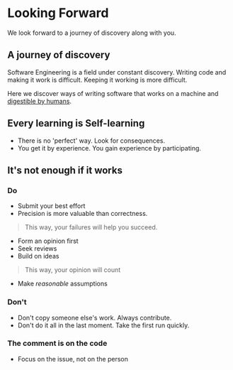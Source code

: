 # Looking Forward

We look forward to a journey of discovery along with you.

## A journey of discovery

Software Engineering is a field under constant discovery.
Writing code and making it work is difficult.
Keeping it working is more difficult.

Here we discover ways of writing software that works on a machine
and [digestible by humans](https://sudeeprp.github.io/default-coding/).

## Every learning is Self-learning

- There is no 'perfect' way. Look for consequences.
- You get it by experience. You gain experience by participating.

## It's not enough if it works

### Do

- Submit your best effort
- Precision is more valuable than correctness.

> This way, your failures will help you succeed.

- Form an opinion first
- Seek reviews
- Build on ideas

> This way, your opinion will count

- Make _reasonable_ assumptions

### Don't

- Don't copy someone else's work. Always contribute.
- Don't do it all in the last moment. Take the first run quickly.

### The comment is on the code

- Focus on the issue, not on the person
